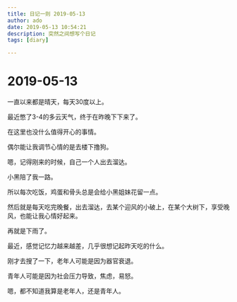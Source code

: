 ```yaml
---
title: 日记一则 2019-05-13
author: ado
date: 2019-05-13 10:54:21
description: 突然之间想写个日记
tags: [diary]

---
```


# 2019-05-13

一直以来都是晴天，每天30度以上。

最近憋了3-4的多云天气，终于在昨晚下下来了。

在这里也没什么值得开心的事情。

偶尔能让我调节心情的是去楼下撸狗。

嗯，记得刚来的时候，自己一个人出去溜达。

小黑陪了我一路。

所以每次吃饭，鸡蛋和骨头总是会给小黑姐妹花留一点。

然后就是每天吃完晚餐，出去溜达，去某个迎风的小破上，在某个大树下，享受晚风，也能让我心情好起来。

再就是下雨了。

最近，感觉记忆力越来越差，几乎很想记起昨天吃的什么。

刚才去搜了一下，老年人可能是因为器官衰退。

青年人可能是因为社会压力导致，焦虑，易怒。

嗯，都不知道我算是老年人，还是青年人。







